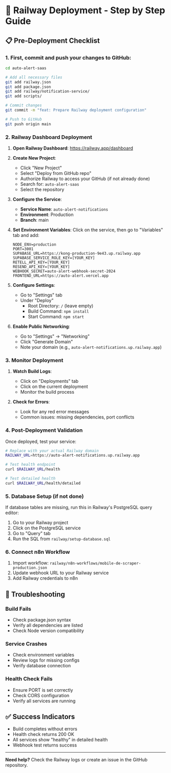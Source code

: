 # 🚂 Railway Deployment - Step by Step Guide

## 📋 Pre-Deployment Checklist

### 1. First, commit and push your changes to GitHub:

```bash
cd auto-alert-saas

# Add all necessary files
git add railway.json
git add package.json
git add railway/notification-service/
git add scripts/

# Commit changes
git commit -m "feat: Prepare Railway deployment configuration"

# Push to GitHub
git push origin main
```

### 2. Railway Dashboard Deployment

1. **Open Railway Dashboard**: https://railway.app/dashboard

2. **Create New Project**:
   - Click "New Project"
   - Select "Deploy from GitHub repo"
   - Authorize Railway to access your GitHub (if not already done)
   - Search for: `auto-alert-saas`
   - Select the repository

3. **Configure the Service**:
   - **Service Name**: `auto-alert-notifications`
   - **Environment**: Production
   - **Branch**: main

4. **Set Environment Variables**:
   Click on the service, then go to "Variables" tab and add:

   ```
   NODE_ENV=production
   PORT=3001
   SUPABASE_URL=https://kong-production-9e43.up.railway.app
   SUPABASE_SERVICE_ROLE_KEY=[YOUR_KEY]
   RETELL_API_KEY=[YOUR_KEY]
   RESEND_API_KEY=[YOUR_KEY]
   WEBHOOK_SECRET=auto-alert-webhook-secret-2024
   FRONTEND_URL=https://auto-alert.vercel.app
   ```

5. **Configure Settings**:
   - Go to "Settings" tab
   - Under "Deploy"
     - Root Directory: `/` (leave empty)
     - Build Command: `npm install`
     - Start Command: `npm start`
   
6. **Enable Public Networking**:
   - Go to "Settings" → "Networking"
   - Click "Generate Domain"
   - Note your domain (e.g., `auto-alert-notifications.up.railway.app`)

### 3. Monitor Deployment

1. **Watch Build Logs**:
   - Click on "Deployments" tab
   - Click on the current deployment
   - Monitor the build process

2. **Check for Errors**:
   - Look for any red error messages
   - Common issues: missing dependencies, port conflicts

### 4. Post-Deployment Validation

Once deployed, test your service:

```bash
# Replace with your actual Railway domain
RAILWAY_URL=https://auto-alert-notifications.up.railway.app

# Test health endpoint
curl $RAILWAY_URL/health

# Test detailed health
curl $RAILWAY_URL/health/detailed
```

### 5. Database Setup (if not done)

If database tables are missing, run this in Railway's PostgreSQL query editor:

1. Go to your Railway project
2. Click on the PostgreSQL service
3. Go to "Query" tab
4. Run the SQL from `railway/setup-database.sql`

### 6. Connect n8n Workflow

1. Import workflow: `railway/n8n-workflows/mobile-de-scraper-production.json`
2. Update webhook URL to your Railway service
3. Add Railway credentials to n8n

## 🚨 Troubleshooting

### Build Fails
- Check package.json syntax
- Verify all dependencies are listed
- Check Node version compatibility

### Service Crashes
- Check environment variables
- Review logs for missing configs
- Verify database connection

### Health Check Fails
- Ensure PORT is set correctly
- Check CORS configuration
- Verify all services are running

## ✅ Success Indicators

- Build completes without errors
- Health check returns 200 OK
- All services show "healthy" in detailed health
- Webhook test returns success

---

**Need help?** Check the Railway logs or create an issue in the GitHub repository.